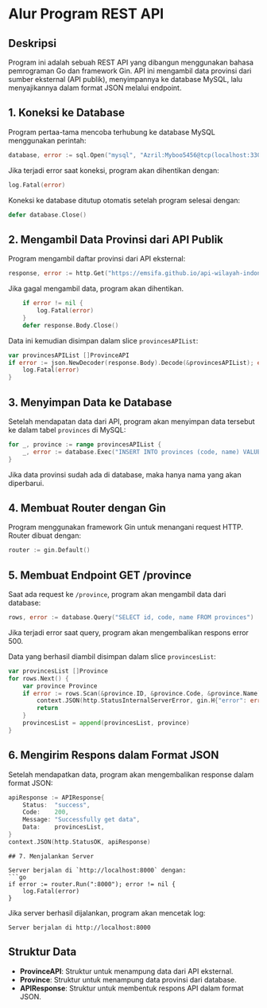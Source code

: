 # Alur Program REST API

## Deskripsi

Program ini adalah sebuah REST API yang dibangun menggunakan bahasa pemrograman Go dan framework Gin. API ini mengambil data provinsi dari sumber eksternal (API publik), menyimpannya ke database MySQL, lalu menyajikannya dalam format JSON melalui endpoint.

## 1. Koneksi ke Database

Program pertaa-tama mencoba terhubung ke database MySQL menggunakan perintah:
```go
database, error := sql.Open("mysql", "Azril:Myboo5456@tcp(localhost:3307)/wilayahs")
```
Jika terjadi error saat koneksi, program akan dihentikan dengan:
```go
log.Fatal(error)
```
Koneksi ke database ditutup otomatis setelah program selesai dengan:
```go
defer database.Close()
```

## 2. Mengambil Data Provinsi dari API Publik

Program mengambil daftar provinsi dari API eksternal:
```go
response, error := http.Get("https://emsifa.github.io/api-wilayah-indonesia/api/provinces.json")
```
Jika gagal mengambil data, program akan dihentikan.
```go
	if error != nil {
		log.Fatal(error)
	}
	defer response.Body.Close()

```
Data ini kemudian disimpan dalam slice `provincesAPIList`:
```go
var provincesAPIList []ProvinceAPI
if error := json.NewDecoder(response.Body).Decode(&provincesAPIList); error != nil {
    log.Fatal(error)
}
```
## 3. Menyimpan Data ke Database

Setelah mendapatan data dari API, program akan menyimpan data tersebut ke dalam tabel `provinces` di MySQL:
```go
for _, province := range provincesAPIList {
    _, error := database.Exec("INSERT INTO provinces (code, name) VALUES (?, ?) ON DUPLICATE KEY UPDATE name = VALUES(name)", province.ID, province.Name)
}
```
Jika data provinsi sudah ada di database, maka hanya nama yang akan diperbarui.

## 4. Membuat Router dengan Gin

Program menggunakan framework Gin untuk menangani request HTTP. Router dibuat dengan:
```go
router := gin.Default()
```

## 5. Membuat Endpoint GET /province

Saat ada request ke `/province`, program akan mengambil data dari database:
```go
rows, error := database.Query("SELECT id, code, name FROM provinces")
```
Jika terjadi error saat query, program akan mengembalikan respons error 500.

Data yang berhasil diambil disimpan dalam slice `provincesList`:
```go
var provincesList []Province
for rows.Next() {
    var province Province
    if error := rows.Scan(&province.ID, &province.Code, &province.Name); error != nil {
        context.JSON(http.StatusInternalServerError, gin.H{"error": error.Error()})
        return
    }
    provincesList = append(provincesList, province)
}
```

## 6. Mengirim Respons dalam Format JSON

Setelah mendapatkan data, program akan mengembalikan response dalam format JSON:
```go
apiResponse := APIResponse{
    Status:  "success",
    Code:    200,
    Message: "Successfully get data",
    Data:    provincesList,
}
context.JSON(http.StatusOK, apiResponse)
```

```
## 7. Menjalankan Server

Server berjalan di `http://localhost:8000` dengan:
```go
if error := router.Run(":8000"); error != nil {
    log.Fatal(error)
}
```
Jika server berhasil dijalankan, program akan mencetak log:
```
Server berjalan di http://localhost:8000
```

## Struktur Data

- **ProvinceAPI**: Struktur untuk menampung data dari API eksternal.
- **Province**: Struktur untuk menampung data provinsi dari database.
- **APIResponse**: Struktur untuk membentuk respons API dalam format JSON.

